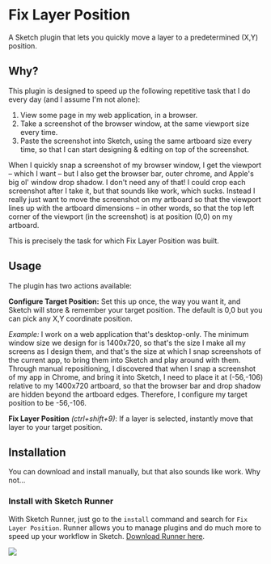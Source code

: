 # Fix Layer Position

A Sketch plugin that lets you quickly move a layer to a predetermined (X,Y) position.

## Why?

This plugin is designed to speed up the following repetitive task that I do every day (and I assume I'm not alone):

1. View some page in my web application, in a browser.
2. Take a screenshot of the browser window, at the same viewport size every time.
3. Paste the screenshot into Sketch, using the same artboard size every time, so that I can start designing & editing on top of the screenshot.

When I quickly snap a screenshot of my browser window, I get the viewport – which I want – but I also get the browser bar, outer chrome, and Apple's big ol' window drop shadow. I don't need any of that! I could crop each screenshot after I take it, but that sounds like work, which sucks. Instead I really just want to move the screenshot on my artboard so that the viewport lines up with the artboard dimensions – in other words, so that the top left corner of the viewport (in the screenshot) is at position (0,0) on my artboard.

This is precisely the task for which Fix Layer Position was built.

## Usage

The plugin has two actions available:

**Configure Target Position:** Set this up once, the way you want it, and Sketch will store & remember your target position. The default is 0,0 but you can pick any X,Y coordinate position.

_Example:_ I work on a web application that's desktop-only. The minimum window size we design for is 1400x720, so that's the size I make all my screens as I design them, and that's the size at which I snap screenshots of the current app, to bring them into Sketch and play around with them. Through manual repositioning, I discovered that when I snap a screenshot of my app in Chrome, and bring it into Sketch, I need to place it at (-56,-106) relative to my 1400x720 artboard, so that the browser bar and drop shadow are hidden beyond the artboard edges. Therefore, I configure my target position to be -56,-106.

**Fix Layer Position** _(ctrl+shift+9)_: If a layer is selected, instantly move that layer to your target position.

## Installation

You can download and install manually, but that also sounds like work. Why not...

### Install with Sketch Runner

With Sketch Runner, just go to the `install` command and search for `Fix Layer Position`. Runner allows you to manage plugins and do much more to speed up your workflow in Sketch. [Download Runner here](http://www.sketchrunner.com).

<a href="http://bit.ly/SketchRunnerWebsite">
  <img src="http://bit.ly/RunnerBadgeBlue">
</a>
